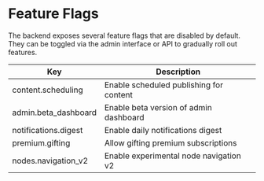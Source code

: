 # Feature Flags

The backend exposes several feature flags that are disabled by default. They can
be toggled via the admin interface or API to gradually roll out features.

| Key | Description |
| --- | ----------- |
| content.scheduling | Enable scheduled publishing for content |
| admin.beta_dashboard | Enable beta version of admin dashboard |
| notifications.digest | Enable daily notifications digest |
| premium.gifting | Allow gifting premium subscriptions |
| nodes.navigation_v2 | Enable experimental node navigation v2 |

